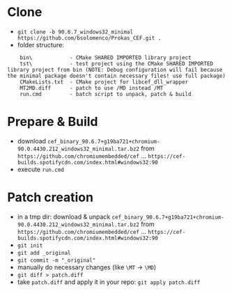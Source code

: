 # Clone
- `git clone -b 90.6.7_windows32_minimal https://github.com/bsolomenco/Prokas_CEF.git .`
- folder structure:
```
    bin\            - CMake SHARED IMPORTED library project
    tst\            - test project using the CMake SHARED IMPORTED library project from bin (NOTE: Debug configuration will fail because the minimal package doesn't contain necessary files! use full package)
    CMakeLists.txt  - CMake project for libcef_dll_wrapper
    MT2MD.diff      - patch to use /MD instead /MT
    run.cmd         - batch script to unpack, patch & build
```

# Prepare & Build
- download `cef_binary_90.6.7+g19ba721+chromium-90.0.4430.212_windows32_minimal.tar.bz2` from `https://github.com/chromiumembedded/cef` ... `https://cef-builds.spotifycdn.com/index.html#windows32:90`
- execute `run.cmd`

# Patch creation
- in a tmp dir: download & unpack `cef_binary_90.6.7+g19ba721+chromium-90.0.4430.212_windows32_minimal.tar.bz2` from `https://github.com/chromiumembedded/cef` ... `https://cef-builds.spotifycdn.com/index.html#windows32:90`
- `git init`
- `git add _original`
- `git commit -m "_original"`
- manually do necessary changes (like `\MT` -> `\MD`)
- `git diff > patch.diff`
- take `patch.diff` and apply it in your repo: `git apply patch.diff`